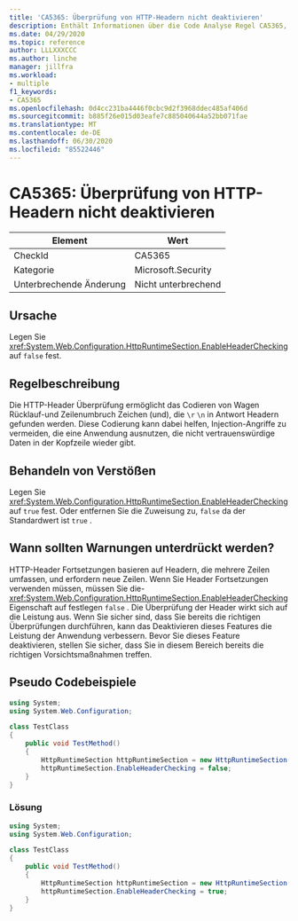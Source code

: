 ```yaml
---
title: 'CA5365: Überprüfung von HTTP-Headern nicht deaktivieren'
description: Enthält Informationen über die Code Analyse Regel CA5365, einschließlich der Gründe, der Behebung von Verstößen und der Zeit, zu der Sie unterdrückt werden soll.
ms.date: 04/29/2020
ms.topic: reference
author: LLLXXXCCC
ms.author: linche
manager: jillfra
ms.workload:
- multiple
f1_keywords:
- CA5365
ms.openlocfilehash: 0d4cc231ba4446f0cbc9d2f3968ddec485af406d
ms.sourcegitcommit: b885f26e015d03eafe7c885040644a52bb071fae
ms.translationtype: MT
ms.contentlocale: de-DE
ms.lasthandoff: 06/30/2020
ms.locfileid: "85522446"
---
```

# <a name="ca5365-do-not-disable-http-header-checking"></a>CA5365: Überprüfung von HTTP-Headern nicht deaktivieren

|Element|Wert|
|-|-|
|CheckId|CA5365|
|Kategorie|Microsoft.Security|
|Unterbrechende Änderung|Nicht unterbrechend|

## <a name="cause"></a>Ursache

Legen Sie <xref:System.Web.Configuration.HttpRuntimeSection.EnableHeaderChecking> auf `false` fest.

## <a name="rule-description"></a>Regelbeschreibung

Die HTTP-Header Überprüfung ermöglicht das Codieren von Wagen Rücklauf-und Zeilenumbruch Zeichen (und), die `\r` `\n` in Antwort Headern gefunden werden. Diese Codierung kann dabei helfen, Injection-Angriffe zu vermeiden, die eine Anwendung ausnutzen, die nicht vertrauenswürdige Daten in der Kopfzeile wieder gibt.

## <a name="how-to-fix-violations"></a>Behandeln von Verstößen

Legen Sie <xref:System.Web.Configuration.HttpRuntimeSection.EnableHeaderChecking> auf `true` fest. Oder entfernen Sie die Zuweisung zu, `false` da der Standardwert ist `true` .

## <a name="when-to-suppress-warnings"></a>Wann sollten Warnungen unterdrückt werden?

HTTP-Header Fortsetzungen basieren auf Headern, die mehrere Zeilen umfassen, und erfordern neue Zeilen. Wenn Sie Header Fortsetzungen verwenden müssen, müssen Sie die- <xref:System.Web.Configuration.HttpRuntimeSection.EnableHeaderChecking> Eigenschaft auf festlegen `false` . Die Überprüfung der Header wirkt sich auf die Leistung aus. Wenn Sie sicher sind, dass Sie bereits die richtigen Überprüfungen durchführen, kann das Deaktivieren dieses Features die Leistung der Anwendung verbessern. Bevor Sie dieses Feature deaktivieren, stellen Sie sicher, dass Sie in diesem Bereich bereits die richtigen Vorsichtsmaßnahmen treffen.

## <a name="pseudo-code-examples"></a>Pseudo Codebeispiele

```csharp
using System;
using System.Web.Configuration;

class TestClass
{
    public void TestMethod()
    {
        HttpRuntimeSection httpRuntimeSection = new HttpRuntimeSection();
        httpRuntimeSection.EnableHeaderChecking = false;
    }
}
```

### <a name="solution"></a>Lösung

```csharp
using System;
using System.Web.Configuration;

class TestClass
{
    public void TestMethod()
    {
        HttpRuntimeSection httpRuntimeSection = new HttpRuntimeSection();
        httpRuntimeSection.EnableHeaderChecking = true;
    }
}
```
